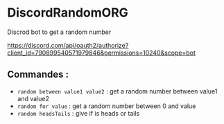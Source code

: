 # DiscordRandomORG
Discrod bot to get a random number

https://discord.com/api/oauth2/authorize?client_id=790899540571979846&permissions=10240&scope=bot

## Commandes :

- `random between value1 value2` : get a random number between value1 and value2
- `random for value` : get a random number between 0 and value
- `random headsTails` : give if is heads or tails
